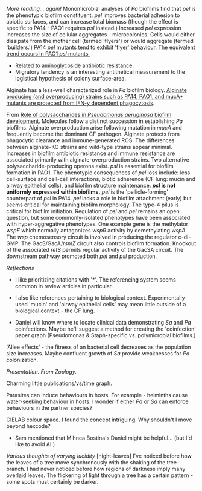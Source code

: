 *More reading... again!*
Monomicrobial analyses of *Pa* biofilms find that *pel* is the phenotypic biofilm constituent. *pel* improves bacterial adhesion to abiotic surfaces, and can increase total biomass (though the effect is specific to PA14 - PAO1 requires *psl* instead.) Increased *pel* expression increases the size of cellular aggregates - microcolonies. Cells would either dissipate from the mother cell (termed 'flyers') or would aggregate (termed 'builders.') [PA14 *pel* mutants tend to exhibit 'flyer' behaviour. The equivalent trend occurs in PAO1 *psl* mutants.](https://journals.plos.org/plospathogens/article?id=10.1371/journal.ppat.1001264)
- Related to aminoglycoside antibiotic resistance.
- Migratory tendency is an interesting antithetical measurement to the logistical hypothesis of colony surface-area.

Alginate has a less-well characterized role in *Pa* biofilm biology. [Alginate producing (and overproducing) strains such as PA14, PAO1, and mucA* mutants are protected from IFN-y dependent phagocytosis](https://journals.aai.org/jimmunol/article/175/11/7512/36931/The-Exopolysaccharide-Alginate-Protects).

From [Role of polysaccharides in _Pseudomonas aeruginosa_ biofilm development](https://www.sciencedirect.com/science/article/pii/S136952740700135X?via%3Dihub#bib16).
Molecules follow a distinct succession in establishing *Pa* biofilms. Alginate overproduction arise following mutation in *mucA* and frequently become the dominant CF pathogen. Alginate protects from phagocytic clearance and immune-generated ROS. The differences between alginate-KO strains and wild-type strains appear minimal. Increases in biofilm antibiotic resistance and immune resistance are associated primarily with alginate-overproduction strains.
Two alternative polysaccharide-producing operons exist. *psl* is essential for biofilm formation in PAO1. The phenotypic consequences of *pel* loss include: less cell-surface and cell-cell interactions, biotic adherence (CF lung: mucin and airway epithelial cells), and biofilm structure maintenance. ***psl* is not uniformly expressed within biofilms.**
*pel* is the 'pellicle-forming' counterpart of *psl* in PA14. *pel* lacks a role in biofilm attachment (early)
but seems critical for maintaining biofilm morphology. The type-4 pilus is critical for biofilm initiation.
Regulation of *psl* and *pel* remains an open question, but some commonly-isolated phenotypes have been associated with hyper-aggregative phenotypes. One example gene is the methylator *wspF* which normally antagonizes *wspR* activity by demethylating *wspA*. The *wsp* chemosensory circuit is involved in producing the regulator c-di-GMP.
The GacS/GacA/*rsmZ* circuit also controls biofilm formation. Knockout of the associated *retS* permits regular activity of the GacSA circuit. The downstream pathway promoted both *pel* and *psl* production.

*Reflections*
- I like prioritizing citations with '\*'. The referencing system seems common in review articles in particular.

- I also like references pertaining to biological context. Experimentally-used 'mucin' and 'airway epithelial cells' may mean little outside of a biological context - the CF lung.

- Daniel will know where to locate clinical data demonstrating *Sa* and *Pa* coinfections. Maybe he'll suggest a method for creating the 'coinfection' paper graph (Pseudomonas & Staph-specific vs. polymicrobial biofilms.)

'Allee effects' - the fitness of an bacterial cell decreases as the population size increases. Maybe confluent growth of *Sa* provide weaknesses for *Pa* colonization.


*Presentation. From Zoology.*

Charming little publications/vs/time graph.

Parasites can induce behaviours in hosts. For example - helminths cause water-seeking behaviour in hosts. I wonder if either *Pa* or *Sa* can enforce behaviours in the partner species?

CIELAB colour space. I found the concept intriguing. Why shouldn't I move beyond hexcode?
- Sam mentioned that Mihnea Bostina's Daniel might be helpful... (but I'd like to avoid AI.)

*Various thoughts of varying lucidity*
[night-leaves]
I've noticed before how the leaves of a tree move synchronously with the shaking of the tree-branch. I had never noticed before how regions of darkness imply many overlaid leaves. The flickering of light through a tree has a certain pattern - some spots must certainly be darker.